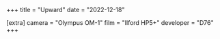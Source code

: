 +++
title =  "Upward"
date =  "2022-12-18"

[extra]
camera =  "Olympus OM-1"
film =  "Ilford HP5+"
developer =  "D76"
+++
